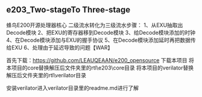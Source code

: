## e203_Two-stageTo Three-stage
蜂鸟E200开源处理器核心
二级流水转化为三级流水步骤：
1、从EXU抽取出Decode模块
2、把EXU的寄存器移到Decode模块
3、给Decode模块添加的时钟
4、在Decode模块添加与EXU的握手协议
5、在Decode模块添加延时再把数据传给EXU
6、处理由于延迟导致的问题【WAR】

首先下载：https://github.com/LEAUQEAAN/e200_opensource
下载本项目
将本项目的core替换解压后文件夹里的rtl\e203\core目录
将本项目的verilator替换解压后文件夹里的rtl\verilator目录

安装verilator进入verilator目录里的readme.md进行了解




